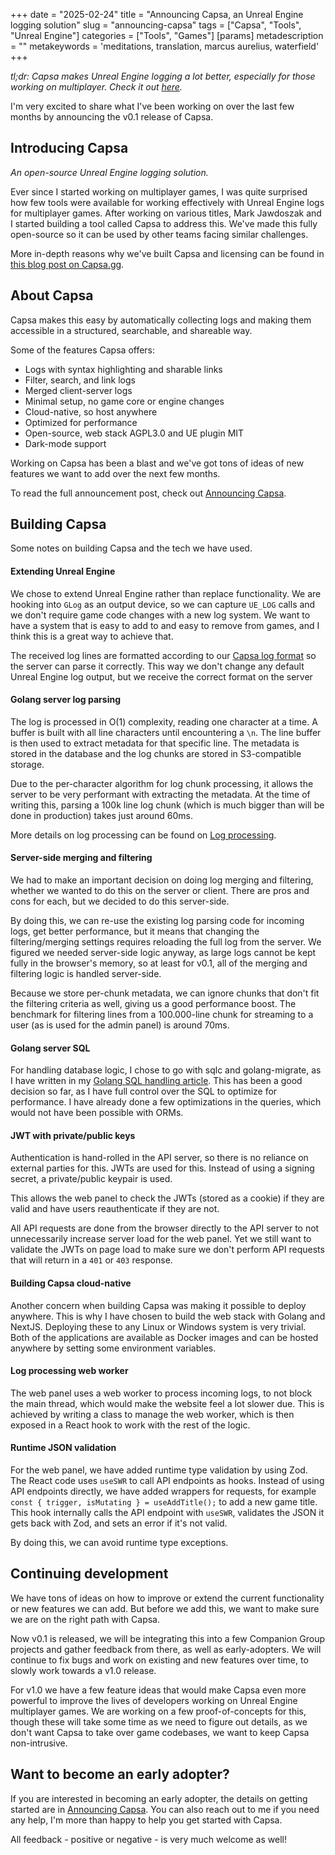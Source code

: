 +++
date = "2025-02-24"
title = "Announcing Capsa, an Unreal Engine logging solution"
slug = "announcing-capsa"
tags = ["Capsa", "Tools", "Unreal Engine"]
categories = ["Tools", "Games"]
[params]
  metadescription = ""
  metakeywords = 'meditations, translation, marcus aurelius, waterfield'
+++

_tl;dr: Capsa makes Unreal Engine logging a lot better, especially for those working on multiplayer. Check it out [here](https://capsa.gg/blog/announcing-capsa)._

I'm very excited to share what I've been working on over the last few months by announcing the v0.1 release of Capsa.

## Introducing Capsa

_An open-source Unreal Engine logging solution._

Ever since I started working on multiplayer games, I was quite surprised how few tools were available for working effectively with Unreal Engine logs for multiplayer games. After working on various titles, Mark Jawdoszak and I started building a tool called Capsa to address this. We've made this fully open-source so it can be used by other teams facing similar challenges.

More in-depth reasons why we've built Capsa and licensing can be found in [this blog post on Capsa.gg](https://capsa.gg/blog/why-we-built-capsa/).

## About Capsa

Capsa makes this easy by automatically collecting logs and making them accessible in a structured, searchable, and shareable way.

Some of the features Capsa offers:

- Logs with syntax highlighting and sharable links
- Filter, search, and link logs
- Merged client-server logs
- Minimal setup, no game core or engine changes
- Cloud-native, so host anywhere
- Optimized for performance
- Open-source, web stack AGPL3.0 and UE plugin MIT
- Dark-mode support

Working on Capsa has been a blast and we've got tons of ideas of new features we want to add over the next few months.

To read the full announcement post, check out [Announcing Capsa](https://capsa.gg/blog/announcing-capsa).

## Building Capsa

Some notes on building Capsa and the tech we have used.

#### Extending Unreal Engine

We chose to extend Unreal Engine rather than replace functionality. We are hooking into `GLog` as an output device, so we can capture `UE_LOG` calls and we don't require game code changes with a new log system. We want to have a system that is easy to add to and easy to remove from games, and I think this is a great way to achieve that.

The received log lines are formatted according to our [Capsa log format](https://capsa.gg/docs/technical/protocol) so the server can parse it correctly. This way we don't change any default Unreal Engine log output, but we receive the correct format on the server

#### Golang server log parsing

The log is processed in O(1) complexity, reading one character at a time. A buffer is built with all line characters until encountering a `\n`. The line buffer is then used to extract metadata for that specific line. The metadata is stored in the database and the log chunks are stored in S3-compatible storage.

Due to the per-character algorithm for log chunk processing, it allows the server to be very performant with extracting the metadata. At the time of writing this, parsing a 100k line log chunk (which is much bigger than will be done in production) takes just around 60ms.

More details on log processing can be found on [Log processing](https://capsa.gg/docs/technical/log-processing).

#### Server-side merging and filtering

We had to make an important decision on doing log merging and filtering, whether we wanted to do this on the server or client. There are pros and cons for each, but we decided to do this server-side.

By doing this, we can re-use the existing log parsing code for incoming logs, get better performance, but it means that changing the filtering/merging settings requires reloading the full log from the server. We figured we needed server-side logic anyway, as large logs cannot be kept fully in the browser's memory, so at least for v0.1, all of the merging and filtering logic is handled server-side.

Because we store per-chunk metadata, we can ignore chunks that don't fit the filtering criteria as well, giving us a good performance boost. The benchmark for filtering lines from a 100.000-line chunk for streaming to a user (as is used for the admin panel) is around 70ms.

#### Golang server SQL

For handling database logic, I chose to go with sqlc and golang-migrate, as I have written in my [Golang SQL handling article](./best-golang-sql-handling). This has been a good decision so far, as I have full control over the SQL to optimize for performance. I have already done a few optimizations in the queries, which would not have been possible with ORMs.

#### JWT with private/public keys

Authentication is hand-rolled in the API server, so there is no reliance on external parties for this. JWTs are used for this. Instead of using a signing secret, a private/public keypair is used.

This allows the web panel to check the JWTs (stored as a cookie) if they are valid and have users reauthenticate if they are not.

All API requests are done from the browser directly to the API server to not unnecessarily increase server load for the web panel. Yet we still want to validate the JWTs on page load to make sure we don't perform API requests that will return in a `401` or `403` response.

#### Building Capsa cloud-native

Another concern when building Capsa was making it possible to deploy anywhere. This is why I have chosen to build the web stack with Golang and NextJS. Deploying these to any Linux or Windows system is very trivial. Both of the applications are available as Docker images and can be hosted anywhere by setting some environment variables.

#### Log processing web worker

The web panel uses a web worker to process incoming logs, to not block the main thread, which would make the website feel a lot slower due. This is achieved by writing a class to manage the web worker, which is then exposed in a React hook to work with the rest of the logic.

#### Runtime JSON validation

For the web panel, we have added runtime type validation by using Zod. The React code uses `useSWR` to call API endpoints as hooks. Instead of using API endpoints directly, we have added wrappers for requests, for example `const { trigger, isMutating } = useAddTitle();` to add a new game title. This hook internally calls the API endpoint with `useSWR`, validates the JSON it gets back with Zod, and sets an error if it's not valid.

By doing this, we can avoid runtime type exceptions.

## Continuing development

We have tons of ideas on how to improve or extend the current functionality or new features we can add. But before we add this, we want to make sure we are on the right path with Capsa.

Now v0.1 is released, we will be integrating this into a few Companion Group projects and gather feedback from there, as well as early-adopters. We will continue to fix bugs and work on existing and new features over time, to slowly work towards a v1.0 release.

For v1.0 we have a few feature ideas that would make Capsa even more powerful to improve the lives of developers working on Unreal Engine multiplayer games. We are working on a few proof-of-concepts for this, though these will take some time as we need to figure out details, as we don't want Capsa to take over game codebases, we want to keep Capsa non-intrusive.

## Want to become an early adopter?

If you are interested in becoming an early adopter, the details on getting started are in [Announcing Capsa](https://capsa.gg/blog/announcing-capsa). You can also reach out to me if you need any help, I'm more than happy to help you get started with Capsa.

All feedback - positive or negative - is very much welcome as well!
